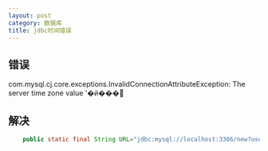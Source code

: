 ```yaml
---
layout: post
category: 数据库
title: jdbc时间错误
---
```


## 错误
com.mysql.cj.core.exceptions.InvalidConnectionAttributeException: The server time zone value '�й���׼

## 解决
```java
    public static final String URL="jdbc:mysql://localhost:3306/new?useUnicode=true&characterEncoding=UTF-8&useJDBCCompliantTimezoneShift=true&useLegacyDatetimeCode=false&serverTimezone=UTC";

```
